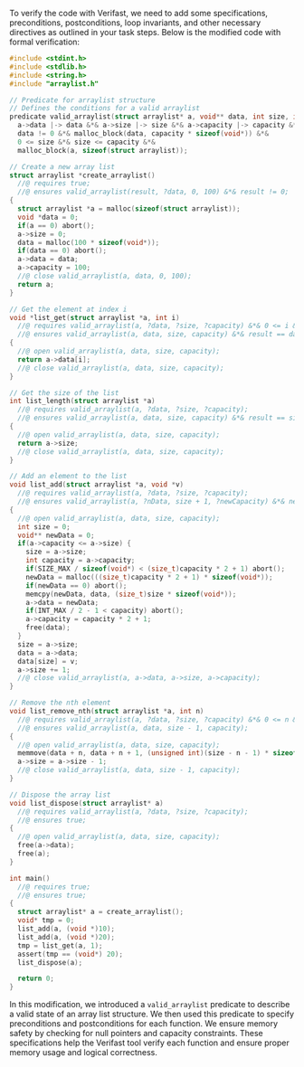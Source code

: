 To verify the code with Verifast, we need to add some specifications, preconditions, postconditions, loop invariants, and other necessary directives as outlined in your task steps. Below is the modified code with formal verification:

```c
#include <stdint.h>
#include <stdlib.h>
#include <string.h>
#include "arraylist.h"

// Predicate for arraylist structure
// Defines the conditions for a valid arraylist
predicate valid_arraylist(struct arraylist* a, void** data, int size, int capacity) =
  a->data |-> data &*& a->size |-> size &*& a->capacity |-> capacity &*&
  data != 0 &*& malloc_block(data, capacity * sizeof(void*)) &*&
  0 <= size &*& size <= capacity &*&
  malloc_block(a, sizeof(struct arraylist));

// Create a new array list
struct arraylist *create_arraylist()
  //@ requires true;
  //@ ensures valid_arraylist(result, ?data, 0, 100) &*& result != 0;
{
  struct arraylist *a = malloc(sizeof(struct arraylist));
  void *data = 0;
  if(a == 0) abort();
  a->size = 0;
  data = malloc(100 * sizeof(void*));
  if(data == 0) abort();
  a->data = data;
  a->capacity = 100;
  //@ close valid_arraylist(a, data, 0, 100);
  return a; 
}

// Get the element at index i
void *list_get(struct arraylist *a, int i)
  //@ requires valid_arraylist(a, ?data, ?size, ?capacity) &*& 0 <= i &*& i < size;
  //@ ensures valid_arraylist(a, data, size, capacity) &*& result == data[i];
{
  //@ open valid_arraylist(a, data, size, capacity);
  return a->data[i];
  //@ close valid_arraylist(a, data, size, capacity);
}

// Get the size of the list
int list_length(struct arraylist *a)
  //@ requires valid_arraylist(a, ?data, ?size, ?capacity);
  //@ ensures valid_arraylist(a, data, size, capacity) &*& result == size;
{
  //@ open valid_arraylist(a, data, size, capacity);
  return a->size;
  //@ close valid_arraylist(a, data, size, capacity);
}

// Add an element to the list
void list_add(struct arraylist *a, void *v)
  //@ requires valid_arraylist(a, ?data, ?size, ?capacity);
  //@ ensures valid_arraylist(a, ?nData, size + 1, ?newCapacity) &*& newCapacity >= size + 1;
{
  //@ open valid_arraylist(a, data, size, capacity);
  int size = 0;
  void** newData = 0;
  if(a->capacity <= a->size) {
    size = a->size;
    int capacity = a->capacity;
    if(SIZE_MAX / sizeof(void*) < (size_t)capacity * 2 + 1) abort();
    newData = malloc(((size_t)capacity * 2 + 1) * sizeof(void*));
    if(newData == 0) abort();
    memcpy(newData, data, (size_t)size * sizeof(void*));
    a->data = newData;
    if(INT_MAX / 2 - 1 < capacity) abort();
    a->capacity = capacity * 2 + 1;
    free(data);
  }
  size = a->size;
  data = a->data;
  data[size] = v;
  a->size += 1;
  //@ close valid_arraylist(a, a->data, a->size, a->capacity);
}

// Remove the nth element
void list_remove_nth(struct arraylist *a, int n)
  //@ requires valid_arraylist(a, ?data, ?size, ?capacity) &*& 0 <= n &*& n < size;
  //@ ensures valid_arraylist(a, data, size - 1, capacity);
{
  //@ open valid_arraylist(a, data, size, capacity);
  memmove(data + n, data + n + 1, (unsigned int)(size - n - 1) * sizeof(void *));
  a->size = a->size - 1;
  //@ close valid_arraylist(a, data, size - 1, capacity);
}

// Dispose the array list
void list_dispose(struct arraylist* a)
  //@ requires valid_arraylist(a, ?data, ?size, ?capacity);
  //@ ensures true;
{
  //@ open valid_arraylist(a, data, size, capacity);
  free(a->data);
  free(a);
}

int main()
  //@ requires true;
  //@ ensures true;
{
  struct arraylist* a = create_arraylist();
  void* tmp = 0;
  list_add(a, (void *)10);
  list_add(a, (void *)20);
  tmp = list_get(a, 1);
  assert(tmp == (void*) 20);
  list_dispose(a);

  return 0;
}
```

In this modification, we introduced a `valid_arraylist` predicate to describe a valid state of an array list structure. We then used this predicate to specify preconditions and postconditions for each function. We ensure memory safety by checking for null pointers and capacity constraints. These specifications help the Verifast tool verify each function and ensure proper memory usage and logical correctness.
